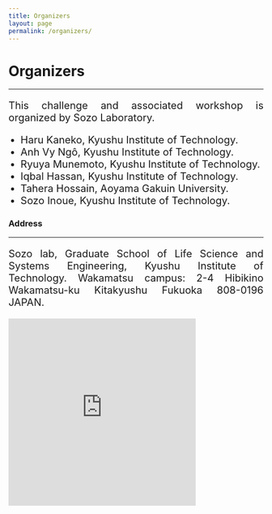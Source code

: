 ```yaml
---
title: Organizers
layout: page
permalink: /organizers/
---
```


<h1><strong>Organizers</strong></h1>
<hr style="border-color: #007bff"/>
<p style="font-size:20px" align="justify">This challenge and associated workshop is organized by Sozo Laboratory.</p>
<ul>
    <li style="font-size:20px" align="justify">Haru Kaneko, Kyushu Institute of Technology.</li>
    <li style="font-size:20px" align="justify">Anh Vy Ngô, Kyushu Institute of Technology.</li>
    <li style="font-size:20px" align="justify">Ryuya Munemoto, Kyushu Institute of Technology.</li>
    <li style="font-size:20px" align="justify">Iqbal Hassan, Kyushu Institute of Technology.</li>
    <li style="font-size:20px" align="justify">Tahera Hossain, Aoyama Gakuin University.</li>
    <li style="font-size:20px" align="justify">Sozo Inoue, Kyushu Institute of Technology.</li>
</ul>

<h3><strong>Address</strong></h3>
<hr style="border-color: #f69801"/>
<p style="font-size:20px" align="justify">Sozo lab, Graduate School of Life Science and Systems Engineering, Kyushu Institute of Technology. Wakamatsu campus: 2-4 Hibikino Wakamatsu-ku Kitakyushu Fukuoka 808-0196 JAPAN.</p>
<iframe src="https://www.google.com/maps/embed?pb=!1m18!1m12!1m3!1d105984.87452108377!2d130.55759969726563!3d33.88895!2m3!1f0!2f0!3f0!3m2!1i1024!2i768!4f13.1!3m3!1m2!1s0x3543cbdc3bc8af57%3A0xfe9332a60adf3b81!2sKyushu%20Institute%20Of%20Technology%20Graduate%20School%20Of%20Life%20Science%20And%20Systems%20Engineering!5e0!3m2!1sen!2sbd!4v1703313392836!5m2!1sen!2sbd" width="370" height="370" style="border:0;" allowfullscreen="" loading="lazy" referrerpolicy="no-referrer-when-downgrade" align="center"></iframe>